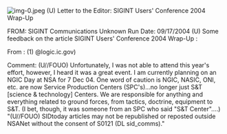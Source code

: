 ![img-0.jpeg](img-0.jpeg)
(U) Letter to the Editor: SIGINT Users' Conference 2004 Wrap-Up

FROM: SIGINT Communications
Unknown
Run Date: 09/17/2004
(U) Some feedback on the article SIGINT Users' Conference 2004 Wrap-Up :

From :
(1) @logic.ic.gov)

Comment: (U//FOUO) Unfortunately, I was not able to attend this year's effort, however, I heard it was a great event. I am currently planning on an NGIC Day at NSA for 7 Dec 04. One word of caution is NGIC, NASIC, ONI, etc. are now Service Production Centers (SPC's)...no longer just S\&T [science \& technology] Centers. We are responsible for anything and everything related to ground forces, from tactics, doctrine, equipment to S\&T. (I bet, though, it was someone from an SPC who said "S\&T Center"....)
"(U//FOUO) SIDtoday articles may not be republished or reposted outside NSANet without the consent of S0121 (DL sid_comms)."
